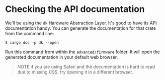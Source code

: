 # Checking the API documentation

We'll be using the `dk` Hardware Abstraction Layer. It's good to have its API documentation handy. You can generate the documentation for that crate from the command line:

``` console
$ cargo doc -p dk --open
```

Run this command from within the `advanced/firmware` folder. It will open the generated documentation in your default web browser.

> NOTE if you are using Safari and the documentation is hard to read due to missing CSS, try opening it in a different browser.